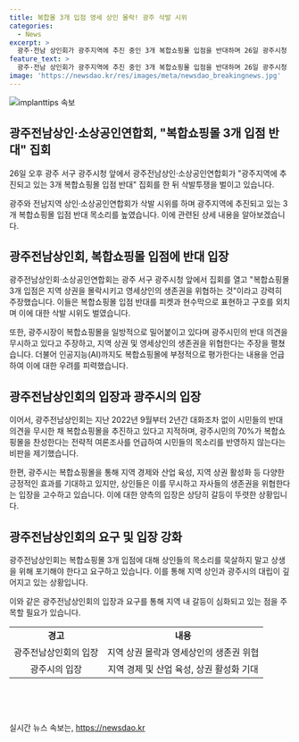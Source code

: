 ```yaml
---
title: 복합몰 3개 입점 영세 상인 몰락! 광주 삭발 시위
categories:
  - News
excerpt: >
  광주·전남 상인회가 광주지역에 추진 중인 3개 복합쇼핑몰 입점을 반대하며 26일 광주시청 앞에서 삭발투쟁을 벌였다. 상인회는 이를 통해 광주시장의 무관심을 비판하고, 지역 상권 침탈과 영세상인의 생존권을 위협한다고 지적했다. 또한, 복합쇼핑몰이 지역 토착기업을 사라지게 만들고, 지역 경제와 환경에 부정적 영향을 끼칠 것이라 우려했다. 상인회는 광주시에 입점을 철회하라고 촉구했다.
feature_text: >
  광주·전남 상인회가 광주지역에 추진 중인 3개 복합쇼핑몰 입점을 반대하며 26일 광주시청 앞에서 삭발투쟁을 벌였다. 상인회는 이를 통해 광주시장의 무관심을 비판하고, 지역 상권 침탈과 영세상인의 생존권을 위협한다고 지적했다. 또한, 복합쇼핑몰이 지역 토착기업을 사라지게 만들고, 지역 경제와 환경에 부정적 영향을 끼칠 것이라 우려했다. 상인회는 광주시에 입점을 철회하라고 촉구했다.
image: 'https://newsdao.kr/res/images/meta/newsdao_breakingnews.jpg'
---
```


<p><img src="https://newsdao.kr/res/images/meta/newsdao_breakingnews.jpg" alt="implanttips 속보" /></p>

<h2 data-ke-size="size26">광주전남상인·소상공인연합회, "복합쇼핑몰 3개 입점 반대" 집회</h2>

<p data-ke-size="size16">26일 오후 광주 서구 광주시청 앞에서 광주전남상인·소상공인연합회가 "광주지역에 추진되고 있는 3개 복합쇼핑몰 입점 반대" 집회를 한 뒤 삭발투쟁을 벌이고 있습니다.</p>

<p data-ke-size="size16">광주와 전남지역 상인·소상공인연합회가 삭발 시위를 하며 광주지역에 추진되고 있는 3개 복합쇼핑몰 입점 반대 목소리를 높였습니다. 이에 관련된 상세 내용을 알아보겠습니다.</p>

<h2 data-ke-size="size26">광주전남상인회, 복합쇼핑몰 입점에 반대 입장</h2>

<p data-ke-size="size16">광주전남상인회·소상공인연합회는 광주 서구 광주시청 앞에서 집회를 열고 "복합쇼핑몰 3개 입점은 지역 상권을 몰락시키고 영세상인의 생존권을 위협하는 것"이라고 강력히 주장했습니다. 이들은 복합쇼핑몰 입점 반대를 피켓과 현수막으로 표현하고 구호를 외치며 이에 대한 삭발 시위도 벌였습니다.</p>

<p data-ke-size="size16">또한, 광주시장이 복합쇼핑몰을 일방적으로 밀어붙이고 있다며 광주시민의 반대 의견을 무시하고 있다고 주장하고, 지역 상권 및 영세상인의 생존권을 위협한다는 주장을 펼쳤습니다. 더불어 인공지능(AI)까지도 복합쇼핑몰에 부정적으로 평가한다는 내용을 언급하여 이에 대한 우려를 피력했습니다.</p>

<h2 data-ke-size="size26">광주전남상인회의 입장과 광주시의 입장</h2>

<p data-ke-size="size16">이어서, 광주전남상인회는 지난 2022년 9월부터 2년간 대화조차 없이 시민들의 반대 의견을 무시한 채 복합쇼핑몰을 추진하고 있다고 지적하며, 광주시민의 70%가 복합쇼핑몰을 찬성한다는 전략적 여론조사를 언급하여 시민들의 목소리를 반영하지 않는다는 비판을 제기했습니다.</p>

<p data-ke-size="size16">한편, 광주시는 복합쇼핑몰을 통해 지역 경제와 산업 육성, 지역 상권 활성화 등 다양한 긍정적인 효과를 기대하고 있지만, 상인들은 이를 무시하고 자사들의 생존권을 위협한다는 입장을 고수하고 있습니다. 이에 대한 양측의 입장은 상당히 갈등이 뚜렷한 상황입니다.</p>

<h2 data-ke-size="size26">광주전남상인회의 요구 및 입장 강화</h2>

<p data-ke-size="size16">광주전남상인회는 복합쇼핑몰 3개 입점에 대해 상인들의 목소리를 묵살하지 말고 상생을 위해 포기해야 한다고 요구하고 있습니다. 이를 통해 지역 상인과 광주시의 대립이 깊어지고 있는 상황입니다.</p>

<p data-ke-size="size16">이와 같은 광주전남상인회의 입장과 요구를 통해 지역 내 갈등이 심화되고 있는 점을 주목할 필요가 있습니다.</p>

<table>
<tbody>
<tr>
<td style="text-align: center; height: 17px;"><b>경고</b></td>
<td style="text-align: center; height: 17px;"><b>내용</b></td>
</tr>
<tr>
<td style="text-align: center; height: 17px;">광주전남상인회의 입장</td>
<td style="text-align: center; height: 17px;">지역 상권 몰락과 영세상인의 생존권 위협</td>
</tr>
<tr>
<td style="text-align: center; height: 17px;">광주시의 입장</td>
<td style="text-align: center; height: 17px;">지역 경제 및 산업 육성, 상권 활성화 기대</td>
</tr>
</tbody>
</table>

<p data-ke-size="size16">&nbsp;</p>

<p data-ke-size="size16">&nbsp;</p>
실시간 뉴스 속보는, <a href="https://newsdao.kr" rel="dofollow">https://newsdao.kr</a>


